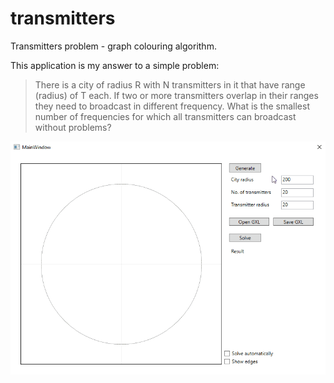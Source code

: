 # transmitters
Transmitters problem - graph colouring algorithm.

This application is my answer to a simple problem:

> There is a city of radius R with N transmitters in it that have range (radius) of T each. If two or more transmitters overlap in their ranges they need to broadcast in different frequency. What is the smallest number of frequencies for which all transmitters can broadcast without problems?

<p align="center"><img src ="/img/demo.gif" /></p>
